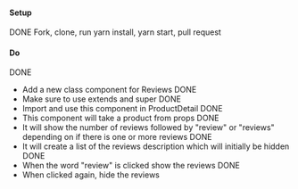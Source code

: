 #### Setup
DONE
Fork, clone, run yarn install, yarn start, pull request

#### Do
DONE
 * Add a new class component for Reviews
DONE
 * Make sure to use extends and super
DONE
 * Import and use this component in ProductDetail
DONE
 * This component will take a product from props
DONE
 * It will show the number of reviews followed by "review" or "reviews" depending on if there is one or more reviews
 DONE
 * It will create a list of the reviews description which will initially be hidden
 DONE
 * When the word "review" is clicked show the reviews
 DONE
 * When clicked again, hide the reviews
